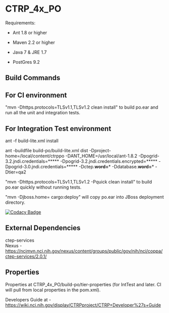 # CTRP_4x_PO

Requirements:

  * Ant 1.8 or higher

  * Maven 2.2 or higher

  * Java 7 & JRE 1.7 
   
  * PostGres 9.2

Build Commands
-------------
For CI environment
-----------------
"mvn -Dhttps.protocols=TLSv1.1,TLSv1.2 clean install" to build po.ear and run all the unit and integration tests.

For Integration Test environment
---------------------------------
ant -f build-lite.xml install 

ant -buildfile build-po/build-lite.xml dist -Dproject-home=/local/content/ctrppo -DANT_HOME=/usr/local/ant-1.8.2 -Dpogrid-3.2.jndi.credentials=***** -Dpogrid-3.2.jndi.credentials.encrypted=***** -Dpogrid-3.0.jndi.credentials=***** -Dctep.****word=***** -Ddatabase.****word=***** -Dtier=qa2

"mvn -Dhttps.protocols=TLSv1.1,TLSv1.2 -Pquick clean install" to build po.ear quickly without running tests.

"mvn -Djboss.home=<po jboss home> cargo:deploy" will copy po.ear into JBoss deployment directory.

 

[![Codacy Badge](https://api.codacy.com/project/badge/Grade/3fa6a9e70cbb4d468f1823bdadc26690)](https://www.codacy.com/app/FNLCR/CTRP_4x_PO?utm_source=github.com&utm_medium=referral&utm_content=CBIIT/CTRP_4x_PO&utm_campaign=badger)


External Dependencies
---------------------
ctep-services  
Nexus -  https://ncimvn.nci.nih.gov/nexus/content/groups/public/gov/nih/nci/coppa/ctep-services/2.0.1/

Properties
----------
Properties at  CTRP_4x_PO/build-po/tier-properties (for IntTest and later. CI will pull from local properties in the pom.xml).

Developers Guide at - https://wiki.nci.nih.gov/display/CTRPproject/CTRP+Developer%27s+Guide
